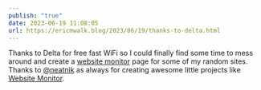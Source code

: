 ```yaml
---
publish: "true"
date: 2023-06-19 11:08:05
url: https://ericmwalk.blog/2023/06/19/thanks-to-delta.html
---
```


Thanks to Delta for free fast WiFi so I could finally find some time to mess around and create a [website monitor](https://status.brebs.net) page for some of my random sites. Thanks to [@neatnik](https://micro.blog/neatnik) as always for creating awesome little projects like [Website Monitor](https://github.com/neatnik/website-monitor).